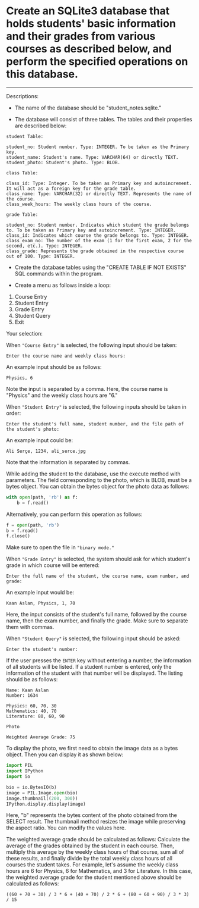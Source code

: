 # Create an SQLite3 database that holds students' basic information and their grades from various courses as described below, and perform the specified operations on this database.
---

Descriptions:

- The name of the database should be "student_notes.sqlite."

- The database will consist of three tables. The tables and their properties are described below:

```
student Table:

student_no: Student number. Type: INTEGER. To be taken as the Primary key.
student_name: Student's name. Type: VARCHAR(64) or directly TEXT.
student_photo: Student's photo. Type: BLOB.
```

```
class Table:

class_id: Type: Integer. To be taken as Primary key and autoincrement. It will act as a foreign key for the grade table.
class_name: Type: VARCHAR(32) or directly TEXT. Represents the name of the course.
class_week_hours: The weekly class hours of the course.
```

```
grade Table:

student_no: Student number. Indicates which student the grade belongs to. To be taken as Primary key and autoincrement. Type: INTEGER.
class_id: Indicates which course the grade belongs to. Type: INTEGER.
class_exam_no: The number of the exam (1 for the first exam, 2 for the second, etc.). Type: INTEGER.
class_grade: Represents the grade obtained in the respective course out of 100. Type: INTEGER.
```

- Create the database tables using the "CREATE TABLE IF NOT EXISTS" SQL commands within the program.

- Create a menu as follows inside a loop:

1) Course Entry
2) Student Entry
3) Grade Entry
4) Student Query
5) Exit

Your selection:

When `"Course Entry"` is selected, the following input should be taken:

`Enter the course name and weekly class hours:`

An example input should be as follows:

`Physics, 6`

Note the input is separated by a comma. Here, the course name is "Physics" and the weekly class hours are "6."

When `"Student Entry"` is selected, the following inputs should be taken in order:

`Enter the student's full name, student number, and the file path of the student's photo:`

An example input could be:

`Ali Serçe, 1234, ali_serce.jpg`

Note that the information is separated by commas.

While adding the student to the database, use the execute method with parameters. The field corresponding to the photo, which is BLOB, must be a bytes object. You can obtain the bytes object for the photo data as follows:

```python
with open(path, 'rb') as f:
    b = f.read()
```

Alternatively, you can perform this operation as follows:

```python
f = open(path, 'rb')
b = f.read()
f.close()
```

Make sure to open the file in `"binary mode."`

When `"Grade Entry"` is selected, the system should ask for which student's grade in which course will be entered:

`Enter the full name of the student, the course name, exam number, and grade:`

An example input would be:

`Kaan Aslan, Physics, 1, 70`

Here, the input consists of the student's full name, followed by the course name, then the exam number, and finally the grade. Make sure to separate them with commas.

When `"Student Query"` is selected, the following input should be asked:

`Enter the student's number:`

If the user presses the `ENTER` key without entering a number, the information of all students will be listed. If a student number is entered, only the information of the student with that number will be displayed. The listing should be as follows:

```
Name: Kaan Aslan
Number: 1634

Physics: 60, 70, 30
Mathematics: 40, 70
Literature: 80, 60, 90

Photo

Weighted Average Grade: 75
```

To display the photo, we first need to obtain the image data as a bytes object. Then you can display it as shown below:

```python
import PIL
import IPython
import io

bio = io.BytesIO(b)
image = PIL.Image.open(bio)
image.thumbnail((200, 300))
IPython.display.display(image)
```

Here, "b" represents the bytes content of the photo obtained from the SELECT result. The thumbnail method resizes the image while preserving the aspect ratio. You can modify the values here.

The weighted average grade should be calculated as follows: Calculate the average of the grades obtained by the student in each course. Then, multiply this average by the weekly class hours of that course, sum all of these results, and finally divide by the total weekly class hours of all courses the student takes. For example, let's assume the weekly class hours are 6 for Physics, 6 for Mathematics, and 3 for Literature. In this case, the weighted average grade for the student mentioned above should be calculated as follows:

```((60 + 70 + 30) / 3 * 6 + (40 + 70) / 2 * 6 + (80 + 60 + 90) / 3 * 3) / 15```
